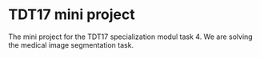 # TDT17 mini project
The mini project for the  TDT17 specialization modul task 4. We are solving the medical image segmentation task.
